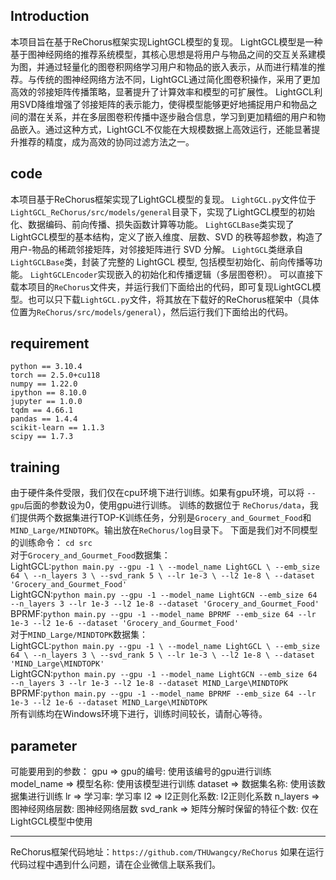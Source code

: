 ## Introduction
本项目旨在基于ReChorus框架实现LightGCL模型的复现。
LightGCL模型是一种基于图神经网络的推荐系统模型，其核心思想是将用户与物品之间的交互关系建模为图，并通过轻量化的图卷积网络学习用户和物品的嵌入表示，从而进行精准的推荐。与传统的图神经网络方法不同，LightGCL通过简化图卷积操作，采用了更加高效的邻接矩阵传播策略，显著提升了计算效率和模型的可扩展性。
LightGCL利用SVD降维增强了邻接矩阵的表示能力，使得模型能够更好地捕捉用户和物品之间的潜在关系，并在多层图卷积传播中逐步融合信息，学习到更加精细的用户和物品嵌入。通过这种方式，LightGCL不仅能在大规模数据上高效运行，还能显著提升推荐的精度，成为高效的协同过滤方法之一。
## code
本项目基于ReChorus框架实现了LightGCL模型的复现。
`LightGCL.py`文件位于`LightGCL_ReChorus/src/models/general`目录下，实现了LightGCL模型的初始化、数据编码、前向传播、损失函数计算等功能。
`LightGCLBase`类实现了LightGCL模型的基本结构，定义了嵌入维度、层数、SVD 的秩等超参数，构造了用户-物品的稀疏邻接矩阵，对邻接矩阵进行 SVD 分解。
`LightGCL`类继承自`LightGCLBase`类，封装了完整的 LightGCL 模型, 包括模型初始化、前向传播等功能。
`LightGCLEncoder`实现嵌入的初始化和传播逻辑（多层图卷积）。
可以直接下载本项目的`ReChorus`文件夹，并运行我们下面给出的代码，即可复现LightGCL模型。也可以只下载`LightGCL.py`文件，将其放在下载好的ReChorus框架中（具体位置为`ReChorus/src/models/general`），然后运行我们下面给出的代码。
## requirement
```
python == 3.10.4
torch == 2.5.0+cu118
numpy == 1.22.0
ipython == 8.10.0
jupyter == 1.0.0
tqdm == 4.66.1
pandas == 1.4.4
scikit-learn == 1.1.3
scipy == 1.7.3
```
## training
由于硬件条件受限，我们仅在cpu环境下进行训练。如果有gpu环境，可以将 `--gpu`后面的参数设为0，使用gpu进行训练。
训练的数据位于 `ReChorus/data`，我们提供两个数据集进行TOP-K训练任务，分别是`Grocery_and_Gourmet_Food`和`MIND_Large/MINDTOPK`。输出放在`ReChorus/log`目录下。
下面是我们对不同模型的训练命令：
```cd src```<br>
对于`Grocery_and_Gourmet_Food`数据集：<br>
LightGCL:```python main.py --gpu -1 \ --model_name LightGCL \ --emb_size 64 \ --n_layers 3 \ --svd_rank 5 \ --lr 1e-3 \ --l2 1e-8 \ --dataset 'Grocery_and_Gourmet_Food'```<br>
LightGCN:```python main.py --gpu -1 --model_name LightGCN --emb_size 64 --n_layers 3 --lr 1e-3 --l2 1e-8 --dataset 'Grocery_and_Gourmet_Food'```<br>
BPRMF:```python main.py --gpu -1 --model_name BPRMF --emb_size 64 --lr 1e-3 --l2 1e-6 --dataset 'Grocery_and_Gourmet_Food'```<br>
对于`MIND_Large/MINDTOPK`数据集：<br>
LightGCL:```python main.py --gpu -1 \ --model_name LightGCL \ --emb_size 64 \ --n_layers 3 \ --svd_rank 5 \ --lr 1e-3 \ --l2 1e-8 \ --dataset 'MIND_Large\MINDTOPK' ```<br>
LightGCN:```python main.py --gpu -1 --model_name LightGCN --emb_size 64 --n_layers 3 --lr 1e-3 --l2 1e-8 --dataset MIND_Large\MINDTOPK```<br>
BPRMF:```python main.py --gpu -1 --model_name BPRMF --emb_size 64 --lr 1e-3 --l2 1e-6 --dataset MIND_Large\MINDTOPK```<br>
所有训练均在Windows环境下进行，训练时间较长，请耐心等待。
## parameter
可能要用到的参数：
gpu $\Rightarrow$ gpu的编号: 使用该编号的gpu进行训练
model_name $\Rightarrow$ 模型名称: 使用该模型进行训练
dataset $\Rightarrow$ 数据集名称: 使用该数据集进行训练
lr $\Rightarrow$ 学习率: 学习率
l2 $\Rightarrow$ l2正则化系数: l2正则化系数
n_layers $\Rightarrow$ 图神经网络层数: 图神经网络层数
svd_rank $\Rightarrow$ 矩阵分解时保留的特征个数: 仅在LightGCL模型中使用

---------------------------------------------------------
ReChorus框架代码地址：```https://github.com/THUwangcy/ReChorus```
如果在运行代码过程中遇到什么问题，请在企业微信上联系我们。
